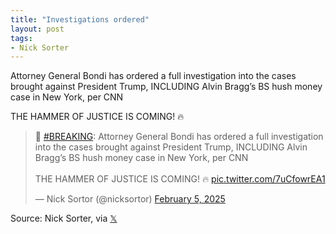 ```yaml
---
title: "Investigations ordered"
layout: post
tags:
- Nick Sorter
---
```


Attorney General Bondi has ordered a full investigation into the cases brought against President Trump, INCLUDING Alvin Bragg’s BS hush money case in New York, per CNN

THE HAMMER OF JUSTICE IS COMING! 🔥

<blockquote class="twitter-tweet"><p lang="en" dir="ltr">🚨 <a href="https://twitter.com/hashtag/BREAKING?src=hash&amp;ref_src=twsrc%5Etfw">#BREAKING</a>: Attorney General Bondi has ordered a full investigation into the cases brought against President Trump, INCLUDING Alvin Bragg’s BS hush money case in New York, per CNN<br><br>THE HAMMER OF JUSTICE IS COMING! 🔥 <a href="https://t.co/7uCfowrEA1">pic.twitter.com/7uCfowrEA1</a></p>&mdash; Nick Sortor (@nicksortor) <a href="https://twitter.com/nicksortor/status/1887232623321489459?ref_src=twsrc%5Etfw">February 5, 2025</a></blockquote> <script async src="https://platform.twitter.com/widgets.js" charset="utf-8"></script>

Source: Nick Sorter, via [𝕏](https://x.com)
